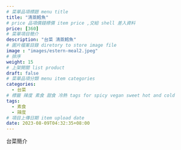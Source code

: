 ```yaml
---
# 菜單品項標題 menu title 
title: "清蒸鱈魚"
# price 品項價錢標價 item price ,交給 shell 差入資料
price: [360] 
# 菜單項目簡介 
description: "台菜 清蒸鱈魚"
# 圖片檔案目錄 diretory to store image file
image : "images/estern-meal2.jpeg"
# 排序
weight: 15 
# 上架開關 list product 
draft: false
# 菜單品項分類 menu item categories 
categories:
  - 台菜
# 標籤 辣度 素食 甜食 冷熱 tags for spicy vegan sweet hot and cold 
tags:
  - 素食
  - 辣度
# 項目上傳日期 item upload date 
date: 2023-08-09T04:32:35+08:00
---
```


台菜簡介
